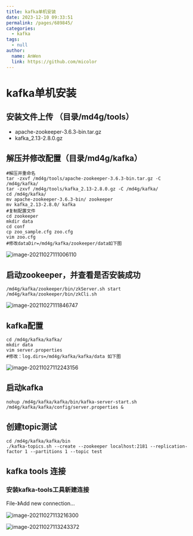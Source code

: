 ```yaml
---
title: kafka单机安装
date: 2023-12-10 09:33:51
permalink: /pages/689845/
categories: 
  - kafka
tags: 
  - null
author: 
  name: AnWen
  link: https://github.com/micolor
---
```

# kafka单机安装

## 安装文件上传  （目录/md4g/tools）

- apache-zookeeper-3.6.3-bin.tar.gz
- kafka_2.13-2.8.0.gz

## 解压并修改配置（目录/md4g/kafka）

```shell
#解压并重命名
tar -zxvf /md4g/tools/apache-zookeeper-3.6.3-bin.tar.gz -C /md4g/kafka/
tar -zxvf /md4g/tools/kafka_2.13-2.8.0.gz -C /md4g/kafka/
cd /md4g/kafka/
mv apache-zookeeper-3.6.3-bin/ zookeeper
mv kafka_2.13-2.8.0/ kafka
#复制配置文件
cd zookeeper
mkdir data
cd conf
cp zoo_sample.cfg zoo.cfg
vim zoo.cfg
#修改dataDir=/md4g/kafka/zookeeper/data如下图
```

![image-20211027111006110](https://jsd.cdn.zzko.cn/gh/micolor/images/note/202401121419744.png)

## 启动zookeeper，并查看是否安装成功

```shell
/md4g/kafka/zookeeper/bin/zkServer.sh start
/md4g/kafka/zookeeper/bin/zkCli.sh
```

![image-20211027111846747](https://jsd.cdn.zzko.cn/gh/micolor/images/note/202401121419746.png)

## kafka配置

```shell
cd /md4g/kafka/kafka/
mkdir data
vim server.properties
#修改：log.dirs=/md4g/kafka/kafka/data 如下图
```

![image-20211027112243156](https://jsd.cdn.zzko.cn/gh/micolor/images/note/202401121419747.png)

## 启动kafka

```shell
nohup /md4g/kafka/kafka/bin/kafka-server-start.sh /md4g/kafka/kafka/config/server.properties &
```

## 创建topic测试

```shell
cd /md4g/kafka/kafka/bin
./kafka-topics.sh --create --zookeeper localhost:2181 --replication-factor 1 --partitions 1 --topic test
```

## kafka tools 连接

### 安装kafka-tools工具新建连接

File-》Add new connection...

![image-20211027113216300](https://jsd.cdn.zzko.cn/gh/micolor/images/note/202401121419748.png)

![image-20211027113243372](https://jsd.cdn.zzko.cn/gh/micolor/images/note/202401121419749.png)